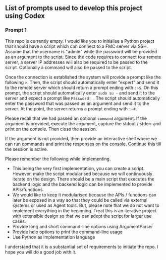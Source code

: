 ## List of prompts used to develop this project using Codex

### Prompt 1
This repo is currently empty. I would like you to initialise a Python project that should have a script which can connect to a FMC server via SSH. Assume that the username is "admin" while the password will be provided as an argument to the script. Since the code requires to connect to a remote server, a server IP addresses will also be required to be passed to the script. Optionally a command will also be passed to the script.

Once the connection is established the system will provide a prompt like the following ```>```. Then, the script should automatically enter "expert" and send it to the remote server which should return a prompt ending with ```:~$```. On this prompt, the script should automatically enter ```sudo su -``` and send it to the server and expect a prompt like ```Password: ```. The script should automatically enter the password that was passed as an argument and send it to the server. At the point, the server returns a prompt ending with ```:~#```.

Please recall that we had passed an optional ```command``` argument. If the argument is provided, execute the argument, capture the stdout / stderr and print on the console. Then close the session.

If the argument is not provided, then provide an interactive shell where we can run commands and print the responses on the console. Continue this till the session is active.

Please remember the following while implementing.
* This being the very first implementation, you can create a script. However, make the script modularised because we will continuously iterate on the design. There should be a main script that executes the backend logic and the backend logic can be implemented to provide APIs/functions.
* We would like to keep it modularised because the APIs / functions can later be exposed in a way so that they could be called via external systems or used as Agent tools. But, please note that we do not want to implement everything in the beginning. Treat this is an iterative project with extensible design so that we can adopt the script for larger use cases.
* Provide long and short command-line options using ArgumentParser
* Provide help options to print the command-line usage
* Use Python as implementation language

I understand that it is a substantial set of requirements to initiate the repo. I hope you will do a good job with it.

